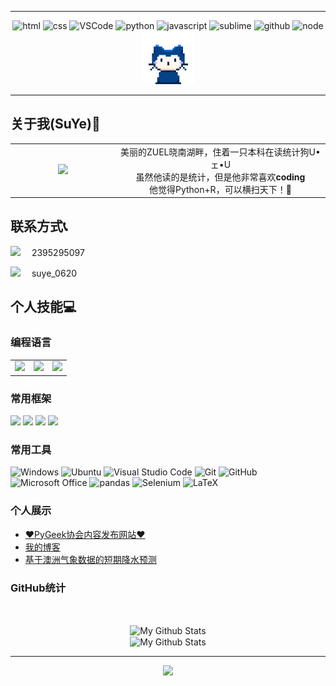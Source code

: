 ----
<!-- Gif -->
<div align="center">
  <img alt-"html5" src="https://media.giphy.com/media/XAxylRMCdpbEWUAvr8/giphy.gif" width="100" title="html">
  <img alt="css" src="https://media.giphy.com/media/fsEaZldNC8A1PJ3mwp/giphy.gif" width="100" title="css">
  <img alt="VSCode" src="https://i.giphy.com/media/IdyAQJVN2kVPNUrojM/200.webp" width="100" title="vscode">
  <img alt="python" src="https://i.giphy.com/media/LMt9638dO8dftAjtco/200.webp" width="100" title="python">
  <img alt="javascript" src="https://media3.giphy.com/media/ln7z2eWriiQAllfVcn/200w.webp" width="100" title="javascript">
  <img alt="sublime" src="https://media.giphy.com/media/jnDKffgCfGYOp6cMTK/giphy.gif" width="100" title="sublime">
  <img alt="github" src="https://i.giphy.com/media/KzJkzjggfGN5Py6nkT/200.webp" width="100" title="github">
  <img alt="node" src="https://media.giphy.com/media/kdFc8fubgS31b8DsVu/giphy.gif" width="85" title="node">
  <img alt="cute cat" src="https://github.com/suye0620/suye0620/blob/main/mona-whisper.gif" width="85" title="cutecat">
</div>

----

## 关于我(SuYe)📄
<!--罗小黑欢迎gif-->
<table border=0>
<tbody>
 <tr>
<td align="center" width="33.3%">
<img src="https://suye.netlify.app/img/luosmallblack.gif"/>
</td>
<td align="center">
美丽的ZUEL晓南湖畔，住着一只本科在读统计狗U•ェ•U<br>
虽然他读的是统计，但是他非常喜欢<b>coding</b><br>
他觉得Python+R，可以横扫天下！🚀
</td>
</tr>
</tbody>
</table>


## 联系方式📞
<span><img src="https://img.shields.io/badge/QQ-EB1923?style=for-the-badge&logo=tencent%20qq&logoColor=black" />&emsp; 2395295097
</span>

<span><img src="https://img.shields.io/badge/WeChat-07C160?style=for-the-badge&logo=WeChat&logoColor=black" />&emsp; suye_0620
</span>

## 个人技能💻

### 编程语言


<table>
<tbody>
 <tr>
<td align="center" width="33.3%">
<img height=60px src="https://www.vectorlogo.zone/logos/python/python-ar21.svg"> 
</td>
<td align="center" width="33.3%">
<img height=60px src="https://www.vectorlogo.zone/logos/r-project/r-project-ar21.svg"> 
</td>

<td align="center" width="33.3%">
<img height=60px src="https://www.vectorlogo.zone/logos/java/java-ar21.svg"> 
</td>
</tr>
</tbody>
</table>


### 常用框架
<span> 
<img src="https://img.shields.io/badge/-PyTorch-EE4C2C?style=flat-square&logo=PyTorch&logoColor=white" /> 
<img src="https://img.shields.io/badge/-Django-092E20?style=flat-square&logo=Django&logoColor=white" /> 
<img src="https://img.shields.io/badge/-Plotly-3F4F75?style=flat-square&logo=Plotly&logoColor=white" /> 
<img src="https://img.shields.io/badge/-Hugo-0E83CD?style=flat-square&logo=hexo&logoColor=white" /> 
</span>

### 常用工具
![Windows](https://img.shields.io/badge/Windows-0078D6?style=flat-square&logo=windows&logoColor=white)
![Ubuntu](https://img.shields.io/badge/Ubuntu-E95420?style=style=flat-square&logo=Ubuntu&logoColor=white)
![Visual Studio Code](https://img.shields.io/badge/-Visual%20Studio%20Code-007ACC?style=flat-square&logo=Visual%20Studio%20Code&logoColor=fff)
![Git](https://img.shields.io/badge/-Git-FCC624?style=flat-square&logo=git)
![GitHub](https://img.shields.io/badge/-GitHub-181717?style=flat-square&logo=github&logoColor=white)
![Microsoft Office](https://img.shields.io/badge/-Microsoft%20Office-D83B01?style=flat-square&logo=Microsoft%20Office&logoColor=white)
![pandas](https://img.shields.io/badge/-pandas-150458?style=flat-square&logo=pandas&logoColor=white)
![Selenium](https://img.shields.io/badge/-Selenium-43B02A?style=flat-square&logo=Selenium&logoColor=white)
![LaTeX](https://img.shields.io/badge/-LaTeX-008080?style=flat-square&logo=LaTeX&logoColor=white)

### 个人展示
- [♥PyGeek协会内容发布网站♥](http://www.pygeek.club)
- [我的博客](https://suye.netlify.app/)
- [基于澳洲气象数据的短期降水预测](http://150.158.97.38:5000/)

### GitHub统计
<br>
<p align="center">
<img align="center" src="https://github-readme-stats.vercel.app/api/top-langs/?username=suye0620&layout=compact&theme=radical" alt="My Github Stats"><br>
<img align="center" src="https://github-readme-stats.vercel.app/api?username=suye0620&&show_icons=true&theme=radical&count_private=true&include_all_commits=true" alt="My Github Stats">
</p>

----
<!-- just img -->
<div align="center"><img src="https://cdn.jsdelivr.net/gh/sun0225SUN/photos/images/202110311924844.png" /></div>
